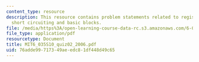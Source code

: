 ```yaml
---
content_type: resource
description: This resource contains problem statements related to register saving,
  short circuiting and basic blocks.
file: /media/https%3A/open-learning-course-data-rc.s3.amazonaws.com/6-035-computer-language-engineering-spring-2010/76adde99717349aeedc81df448d49c65_MIT6_035S10_quiz02_2006.pdf
file_type: application/pdf
resourcetype: Document
title: MIT6_035S10_quiz02_2006.pdf
uid: 76adde99-7173-49ae-edc8-1df448d49c65
---
```

